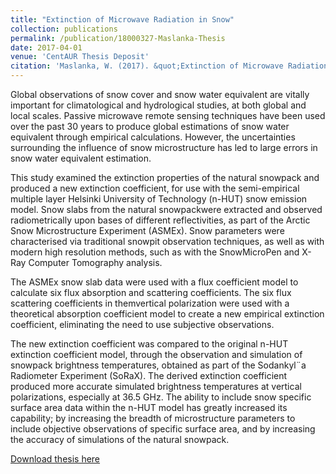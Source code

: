 ```yaml
---
title: "Extinction of Microwave Radiation in Snow"
collection: publications
permalink: /publication/18000327-Maslanka-Thesis
date: 2017-04-01
venue: 'CentAUR Thesis Deposit'
citation: 'Maslanka, W. (2017). &quot;Extinction of Microwave Radiation in Snow&quot; <i>Thesis</i>.'
---
```

Global observations of snow cover and snow water equivalent are vitally important
for climatological and hydrological studies, at both global and local scales. Passive microwave remote sensing techniques have been used over the past 30 years to produce global estimations of snow water equivalent through empirical calculations. However, the uncertainties surrounding the influence of snow microstructure has led to large errors in snow water equivalent estimation.

This study examined the extinction properties of the natural snowpack and produced a new extinction coefficient, for use with the semi-empirical multiple layer Helsinki University of Technology (n-HUT) snow emission model. Snow slabs from the natural snowpackwere extracted and observed radiometrically upon bases of different reflectivities, as part of the Arctic Snow Microstructure Experiment (ASMEx). Snow parameters were characterised via traditional snowpit observation techniques, as well as with modern high resolution methods, such as with the SnowMicroPen and X-Ray Computer Tomography analysis.

The ASMEx snow slab data were used with a flux coefficient model to calculate six flux absorption and scattering coefficients. The six flux scattering coefficients in themvertical polarization were used with a theoretical absorption coefficient model to create a new empirical extinction coefficient, eliminating the need to use subjective observations.

The new extinction coefficient was compared to the original n-HUT extinction coefficient model, through the observation and simulation of snowpack brightness temperatures, obtained as part of the Sodankyl¨a Radiometer Experiment (SoRaX). The derived extinction coefficient produced more accurate simulated brightness temperatures at vertical polarizations, especially at 36.5 GHz. The ability to include snow specific surface area data within the n-HUT model has greatly increased its capability; by increasing the breadth of microstructure parameters to include objective observations of specific surface area, and by increasing the accuracy of simulations of the natural snowpack.

[Download thesis here](http://willmaslanka.github.io/files/18000327_Maslanka_Thesis.pdf)
